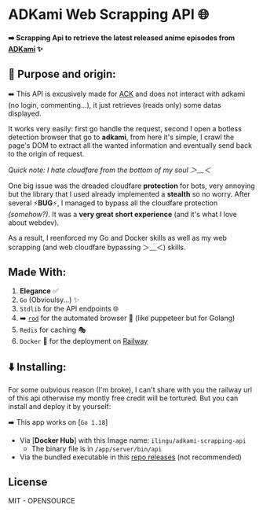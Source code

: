# ADKami Web Scrapping API 🌐

#### ➡️ Scrapping Api to retrieve the latest released anime episodes from [<u>ADKami</u>](https://www.adkami.com/) ✨

## 📕 Purpose and origin:

➡️ This API is excusively made for [ACK](https://github.com/Ilingu/ack_v2) and does not interact with adkami (no login, commenting...), it just retrieves (reads only) some datas displayed.

It works very easily: first go handle the request, second I open a botless detection browser that go to **adkami**, from here it's simple, I crawl the page's DOM to extract all the wanted information and eventually send back to the origin of request.

_Quick note: I hate cloudfare from the bottom of my soul ＞﹏＜_

One big issue was the dreaded cloudfare **protection** for bots, very annoying but the library that I used already implemented a **stealth** so no worry. After several ⚡**BUG**⚡, I managed to bypass all the cloudfare protection _(somehow?)_. It was a **very great short experience** (and it's what I love about webdev).

As a result, I reenforced my Go and Docker skills as well as my web scrapping (and web cloudfare bypassing ＞﹏＜) skills.

## Made With:

1. **Elegance** ✅
2. `Go` (Obvioulsy...) ✨
3. `Stdlib` for the API endpoints 🌐
4. ➡️ [`rod`](https://go-rod.github.io/) for the automated browser 🤖 (like puppeteer but for Golang)
5. `Redis` for caching 🎭
6. `Docker` 🐳 for the deployment on [Railway](https://railway.app/)

## ⬇️ Installing:

For some oubvious reason (I'm broke), I can't share with you the railway url of this api otherwise my montly free credit will be tortured. But you can install and deploy it by yourself:

➡️ This app works on [`Go 1.18`]

- Via [**Docker Hub**] with this Image name: `ilingu/adkami-scrapping-api`
  - The binary file is in `/app/server/bin/api`
- Via the bundled executable in this [repo releases](https://github.com/Ilingu/ack_v2/releases) (not recommended)

## License

MIT - OPENSOURCE
